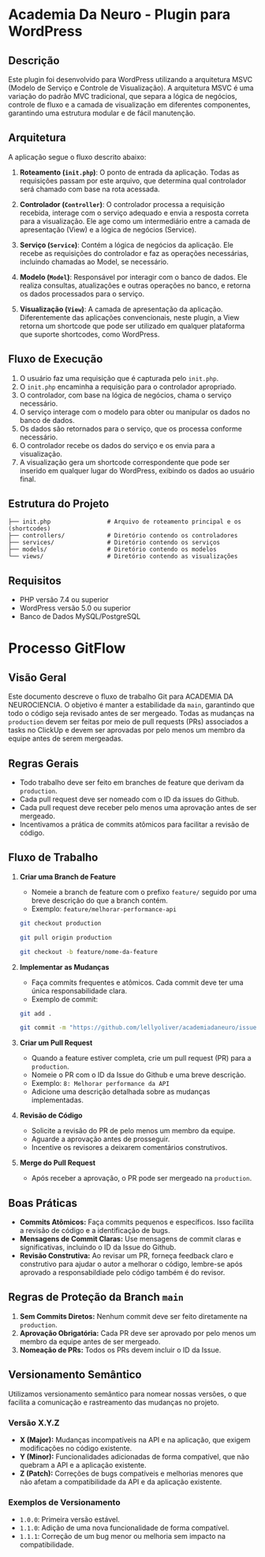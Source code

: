 # Academia Da Neuro - Plugin para WordPress

## Descrição

Este plugin foi desenvolvido para WordPress utilizando a arquitetura MSVC (Modelo de Serviço e Controle de Visualização). A arquitetura MSVC é uma variação do padrão MVC tradicional, que separa a lógica de negócios, controle de fluxo e a camada de visualização em diferentes componentes, garantindo uma estrutura modular e de fácil manutenção.

## Arquitetura

A aplicação segue o fluxo descrito abaixo:

1. **Roteamento (`init.php`)**: O ponto de entrada da aplicação. Todas as requisições passam por este arquivo, que determina qual controlador será chamado com base na rota acessada.

2. **Controlador (`Controller`)**: O controlador processa a requisição recebida, interage com o serviço adequado e envia a resposta correta para a visualização. Ele age como um intermediário entre a camada de apresentação (View) e a lógica de negócios (Service).

3. **Serviço (`Service`)**: Contém a lógica de negócios da aplicação. Ele recebe as requisições do controlador e faz as operações necessárias, incluindo chamadas ao Model, se necessário.

4. **Modelo (`Model`)**: Responsável por interagir com o banco de dados. Ele realiza consultas, atualizações e outras operações no banco, e retorna os dados processados para o serviço.

5. **Visualização (`View`)**: A camada de apresentação da aplicação. Diferentemente das aplicações convencionais, neste plugin, a View retorna um shortcode que pode ser utilizado em qualquer plataforma que suporte shortcodes, como WordPress.

## Fluxo de Execução

1. O usuário faz uma requisição que é capturada pelo `init.php`.
2. O `init.php` encaminha a requisição para o controlador apropriado.
3. O controlador, com base na lógica de negócios, chama o serviço necessário.
4. O serviço interage com o modelo para obter ou manipular os dados no banco de dados.
5. Os dados são retornados para o serviço, que os processa conforme necessário.
6. O controlador recebe os dados do serviço e os envia para a visualização.
7. A visualização gera um shortcode correspondente que pode ser inserido em qualquer lugar do WordPress, exibindo os dados ao usuário final.

## Estrutura do Projeto

```plaintext
├── init.php                # Arquivo de roteamento principal e os (shortcodes)
├── controllers/            # Diretório contendo os controladores
├── services/               # Diretório contendo os serviços
├── models/                 # Diretório contendo os modelos
└── views/                  # Diretório contendo as visualizações 
```

## Requisitos

- PHP versão 7.4 ou superior
- WordPress versão 5.0 ou superior
- Banco de Dados MySQL/PostgreSQL

# Processo GitFlow

## Visão Geral

Este documento descreve o fluxo de trabalho Git para ACADEMIA DA NEUROCIENCIA. O objetivo é manter a estabilidade da `main`, garantindo que todo o código seja revisado antes de ser mergeado. Todas as mudanças na `production` devem ser feitas por meio de pull requests (PRs) associados a tasks no ClickUp e devem ser aprovadas por pelo menos um membro da equipe antes de serem mergeadas.

## Regras Gerais

- Todo trabalho deve ser feito em branches de feature que derivam da `production`.
- Cada pull request deve ser nomeado com o ID da issues do Github.
- Cada pull request deve receber pelo menos uma aprovação antes de ser mergeado.
- Incentivamos a prática de commits atômicos para facilitar a revisão de código.

## Fluxo de Trabalho

1. **Criar uma Branch de Feature**
    - Nomeie a branch de feature com o prefixo `feature/` seguido por uma breve descrição do que a branch contém.
    - Exemplo: `feature/melhorar-performance-api`

    ```sh
    git checkout production
    ```
    ```sh
    git pull origin production
    ```
    ```sh
    git checkout -b feature/nome-da-feature
    ```

2. **Implementar as Mudanças**
    - Faça commits frequentes e atômicos. Cada commit deve ter uma única responsabilidade clara.
    - Exemplo de commit:

    ```sh
    git add .
    ```
    ```sh
    git commit -m "https://github.com/lellyoliver/academiadaneuro/issues/8"
    ```

3. **Criar um Pull Request**
    - Quando a feature estiver completa, crie um pull request (PR) para a `production`.
    - Nomeie o PR com o ID da Issue do Github e uma breve descrição.
    - Exemplo: `8: Melhorar performance da API`
    - Adicione uma descrição detalhada sobre as mudanças implementadas.

4. **Revisão de Código**
    - Solicite a revisão do PR de pelo menos um membro da equipe.
    - Aguarde a aprovação antes de prosseguir.
    - Incentive os revisores a deixarem comentários construtivos.

5. **Merge do Pull Request**
    - Após receber a aprovação, o PR pode ser mergeado na `production`.

## Boas Práticas

- **Commits Atômicos:** Faça commits pequenos e específicos. Isso facilita a revisão de código e a identificação de bugs.
- **Mensagens de Commit Claras:** Use mensagens de commit claras e significativas, incluindo o ID da Issue do Github.
- **Revisão Construtiva:** Ao revisar um PR, forneça feedback claro e construtivo para ajudar o autor a melhorar o código, lembre-se após aprovado a responsabildiade pelo código também é do revisor.

## Regras de Proteção da Branch `main`

1. **Sem Commits Diretos:** Nenhum commit deve ser feito diretamente na `production`.
2. **Aprovação Obrigatória:** Cada PR deve ser aprovado por pelo menos um membro da equipe antes de ser mergeado.
3. **Nomeação de PRs:** Todos os PRs devem incluir o ID da Issue.

## Versionamento Semântico

Utilizamos versionamento semântico para nomear nossas versões, o que facilita a comunicação e rastreamento das mudanças no projeto.

### Versão X.Y.Z

- **X (Major):** Mudanças incompatíveis na API e na aplicação, que exigem modificações no código existente.
- **Y (Minor):** Funcionalidades adicionadas de forma compatível, que não quebram a API e a aplicação existente.
- **Z (Patch):** Correções de bugs compatíveis e melhorias menores que não afetam a compatibilidade da API e da aplicação existente.

### Exemplos de Versionamento

- `1.0.0`: Primeira versão estável.
- `1.1.0`: Adição de uma nova funcionalidade de forma compatível.
- `1.1.1`: Correção de um bug menor ou melhoria sem impacto na compatibilidade.
